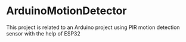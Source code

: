 # ArduinoMotionDetector
This project is related to an Arduino project using PIR motion detection sensor with the help of ESP32
